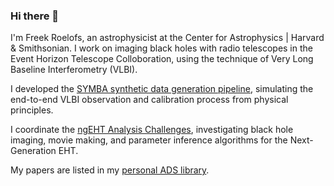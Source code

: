 ### Hi there 👋
I'm Freek Roelofs, an astrophysicist at the Center for Astrophysics | Harvard & Smithsonian.
I work on imaging black holes with radio telescopes in the Event Horizon Telescope Colloboration, using the technique of Very Long Baseline Interferometry (VLBI).

I developed the [SYMBA synthetic data generation pipeline](https://bitbucket.org/M_Janssen/symba/src/master/), simulating the end-to-end VLBI observation and calibration process from physical principles.

I coordinate the [ngEHT Analysis Challenges](https://challenge.ngeht.org/), investigating black hole imaging, movie making, and parameter inference algorithms for the Next-Generation EHT.   

My papers are listed in my [personal ADS library](https://ui.adsabs.harvard.edu/public-libraries/WH4w71_5TyiUpKd0VkprJQ).
<!--
**freekroelofs/freekroelofs** is a ✨ _special_ ✨ repository because its `README.md` (this file) appears on your GitHub profile.

Here are some ideas to get you started:

- 🔭 I’m currently working on ...
- 🌱 I’m currently learning ...
- 👯 I’m looking to collaborate on ...
- 🤔 I’m looking for help with ...
- 💬 Ask me about ...
- 📫 How to reach me: ...
- 😄 Pronouns: ...
- ⚡ Fun fact: ...
-->
